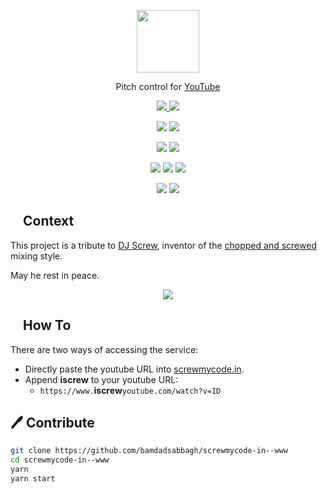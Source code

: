 <!--suppress HtmlDeprecatedAttribute, HtmlRequiredAltAttribute -->

<p align=center>
    <a href="https://screwmycode.in/">
        <img width=100 src="https://raw.githubusercontent.com/screwmycode/screwmycode-www/master/public/icons/SCRW_KSET.svg">
    </a>
</p>

<p align=center>
    Pitch control for <a href="https://www.youtube.com/">YouTube</a>
</p>

<p align=center>
    <a href="https://github.com/screwmycode/screwmycode-www">
        <img src="https://img.shields.io/github/stars/screwmycode/screwmycode-www?label=git">
    </a>
    <img src="https://img.shields.io/github/license/screwmycode/screwmycode-www">
</p>

<p align=center>
    <img src="https://img.shields.io/github/languages/count/screwmycode/screwmycode-www">
    <img src="https://img.shields.io/github/languages/top/screwmycode/screwmycode-www">
</p>

<p align=center>
    <img src="https://img.shields.io/github/v/release/screwmycode/screwmycode-www">
    <img src="https://api.codeclimate.com/v1/badges/43b9b1c5b6357b7a10fa/maintainability" />
</p>

<p align=center>
    <img src="https://img.shields.io/david/bamdadsabbagh/screwmycode-in--www">
    <img src="https://img.shields.io/david/dev/bamdadsabbagh/screwmycode-in--www">
    <img src="https://img.shields.io/snyk/vulnerabilities/github/bamdadsabbagh/screwmycode-in--www">
</p>

<p align=center>
    <img src="https://img.shields.io/badge/ci-github--actions-yellowgreen">
    <img src="https://img.shields.io/badge/cd-vercel-yellowgreen">
</p>

## <img width="15px" src="https://raw.githubusercontent.com/screwmycode/screwmycode-www/master/public/icons/SCRW_CHAMP.svg" /> Context

This project is a tribute to [DJ Screw](https://en.wikipedia.org/wiki/DJ_Screw), inventor of the
[chopped and screwed](https://en.wikipedia.org/wiki/Chopped_and_screwed) mixing style.

May he rest in peace.

<p align=center>
    <img src="https://upload.wikimedia.org/wikipedia/en/7/7d/DJ_Screw.jpeg">
</p>

## <img height=15 src="https://raw.githubusercontent.com/screwmycode/screwmycode-www/master/public/icons/SCRW_SHARE_TXT.svg" /> How To

There are two ways of accessing the service:

- Directly paste the youtube URL into [screwmycode.in](https://screwmycode.in/).
- Append **iscrew** to your youtube URL:
    - `https://www.`**iscrew**`youtube.com/watch?v=ID`

## 🖊 Contribute

```bash
git clone https://github.com/bamdadsabbagh/screwmycode-in--www
cd screwmycode-in--www
yarn
yarn start
```

